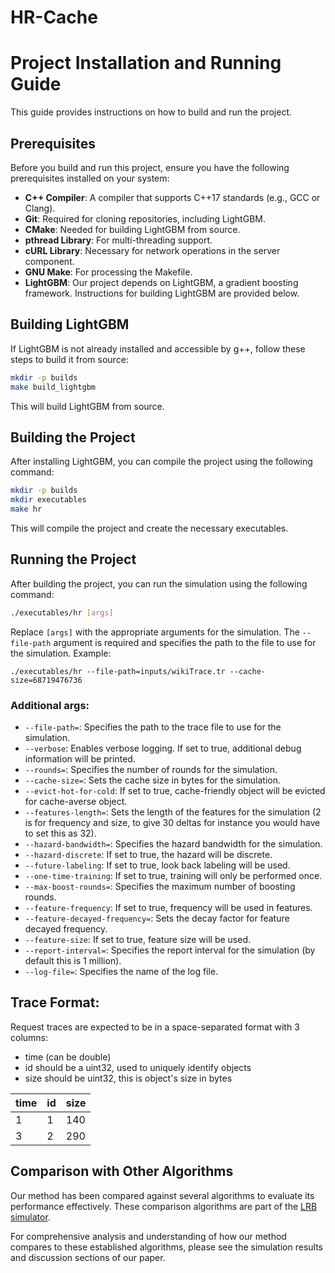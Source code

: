 # HR-Cache

# Project Installation and Running Guide

This guide provides instructions on how to build and run the project.

## Prerequisites

Before you build and run this project, ensure you have the following prerequisites installed on your system:

- **C++ Compiler**: A compiler that supports C++17 standards (e.g., GCC or Clang).
- **Git**: Required for cloning repositories, including LightGBM.
- **CMake**: Needed for building LightGBM from source.
- **pthread Library**: For multi-threading support.
- **cURL Library**: Necessary for network operations in the server component.
- **GNU Make**: For processing the Makefile.
- **LightGBM**: Our project depends on LightGBM, a gradient boosting framework. Instructions for building LightGBM are provided below.

## Building LightGBM
If LightGBM is not already installed and accessible by g++, follow these steps to build it from source:

```bash
mkdir -p builds
make build_lightgbm
```

This will build LightGBM from source.

## Building the Project

After installing LightGBM, you can compile the project using the following command:

```bash
mkdir -p builds
mkdir executables
make hr
```

This will compile the project and create the necessary executables.

## Running the Project

After building the project, you can run the simulation using the following command:

```bash
./executables/hr [args]
```

Replace `[args]` with the appropriate arguments for the simulation. The `--file-path` argument is required and specifies the path to the file to use for the simulation. Example:

```bashe
./executables/hr --file-path=inputs/wikiTrace.tr --cache-size=68719476736
```

### Additional args:

- `--file-path=`: Specifies the path to the trace file to use for the simulation.
- `--verbose`: Enables verbose logging. If set to true, additional debug information will be printed.
- `--rounds=`: Specifies the number of rounds for the simulation.
- `--cache-size=`: Sets the cache size in bytes for the simulation.
- `--evict-hot-for-cold`: If set to true, cache-friendly object will be evicted for cache-averse object.
- `--features-length=`: Sets the length of the features for the simulation (2 is for frequency and size, to give 30 deltas for instance you would have to set this as 32).
- `--hazard-bandwidth=`: Specifies the hazard bandwidth for the simulation.
- `--hazard-discrete`: If set to true, the hazard will be discrete.
- `--future-labeling`: If set to true, look back labeling will be used.
- `--one-time-training`: If set to true, training will only be performed once.
- `--max-boost-rounds=`: Specifies the maximum number of boosting rounds.
- `--feature-frequency`: If set to true, frequency will be used in features.
- `--feature-decayed-frequency=`: Sets the decay factor for feature decayed frequency.
- `--feature-size`: If set to true, feature size will be used.
- `--report-interval=`: Specifies the report interval for the simulation (by default this is 1 million).
- `--log-file=`: Specifies the name of the log file.


## Trace Format:
Request traces are expected to be in a space-separated format with 3 columns:

* time (can be double)
* id should be a uint32, used to uniquely identify objects
* size should be uint32, this is object's size in bytes

| time | id | size |
|-----------------|-----------------|-----------------|
| 1  | 1  | 140  |
| 3  | 2  | 290  |

## Comparison with Other Algorithms

Our method has been compared against several algorithms to evaluate its performance effectively. These comparison algorithms are part of the [LRB simulator](https://github.com/sunnyszy/lrb).

For comprehensive analysis and understanding of how our method compares to these established algorithms, please see the simulation results and discussion sections of our paper.
